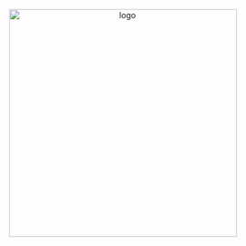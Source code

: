 <p align="center">
  <img alt="logo" src="https://github.com/ozzs/bank-heist/blob/main/media/BankHeistPNG.png" width="400"/>
</p>
